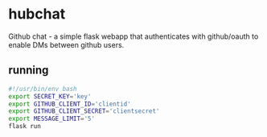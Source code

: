 # hubchat

Github chat - a simple flask webapp that authenticates with github/oauth to enable DMs between github users.

## running

```bash
#!/usr/bin/env bash
export SECRET_KEY='key'
export GITHUB_CLIENT_ID='clientid'
export GITHUB_CLIENT_SECRET='clientsecret'
export MESSAGE_LIMIT='5'
flask run
```
